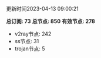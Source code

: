 更新时间2023-04-13 09:00:21

**总订阅: 73**
**总节点: 850**
**有效节点: 278**
- v2ray节点: 242
- ss节点: 31
- trojan节点: 5
